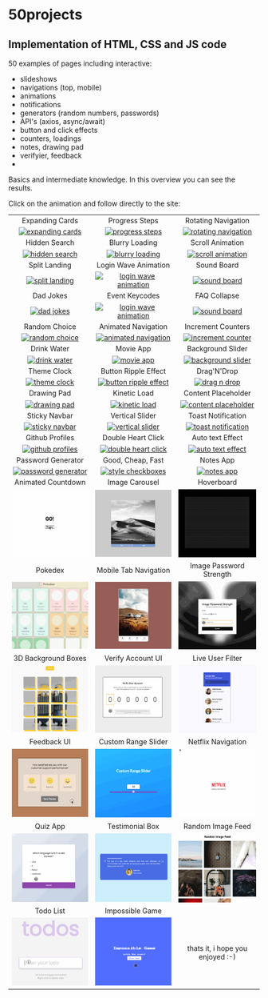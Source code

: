 # 50projects

## Implementation of HTML, CSS and JS code

50 examples of pages including interactive:

- slideshows
- navigations (top, mobile)
- animations
- notifications
- generators (random numbers, passwords)
- API's (axios, async/await)
- button and click effects
- counters, loadings
- notes, drawing pad
- verifyier, feedback
-

Basics and intermediate knowledge. In this overview you can see the results.

Click on the animation and follow directly to the site:

|                                                                                                                           |                                                                                                                                       |                                                                                                                                     |
| :-----------------------------------------------------------------------------------------------------------------------: | :-----------------------------------------------------------------------------------------------------------------------------------: | :---------------------------------------------------------------------------------------------------------------------------------: |
|                                                      Expanding Cards                                                      |                                                            Progress Steps                                                             |                                                         Rotating Navigation                                                         |
|    [![expanding cards](images/01.gif)](https://krisbaranski.github.io/50projects/course/01.expanding_cards/index.html)    |           [![progress steps](images/02.gif)](https://krisbaranski.github.io/50projects/course/02.progress_steps/index.html)           |     [![rotating navigation](images/03.gif)](https://krisbaranski.github.io/50projects/course/03.rotating_navigation/index.html)     |
|                                                       Hidden Search                                                       |                                                            Blurry Loading                                                             |                                                          Scroll Animation                                                           |
|      [![hidden search](images/04.gif)](https://krisbaranski.github.io/50projects/course/04.hidden_search/index.html)      |           [![blurry loading](images/05.gif)](https://krisbaranski.github.io/50projects/course/05.blurry_loading/index.html)           |        [![scroll animation](images/06.gif)](https://krisbaranski.github.io/50projects/course/06.scroll_animation/index.html)        |
|                                                       Split Landing                                                       |                                                         Login Wave Animation                                                          |                                                             Sound Board                                                             |
|      [![split landing](images/07.gif)](https://krisbaranski.github.io/50projects/course/07.split_landing/index.html)      |     [![login wave animation](images/08.gif)](https://krisbaranski.github.io/50projects/course/08.login_wave_animation/index.html)     |             [![sound board](images/09.png)](https://krisbaranski.github.io/50projects/course/09.sound_board/index.html)             |
|                                                         Dad Jokes                                                         |                                                            Event Keycodes                                                             |                                                            FAQ Collapse                                                             |
|          [![dad jokes](images/10.png)](https://krisbaranski.github.io/50projects/course/10.dad_jokes/index.html)          |        [![login wave animation](images/11.png)](https://krisbaranski.github.io/50projects/course/11.event_keycodes/index.html)        |            [![sound board](images/12.gif)](https://krisbaranski.github.io/50projects/course/12.faq_collapse/index.html)             |
|                                                       Random Choice                                                       |                                                          Animated Navigation                                                          |                                                         Increment Counters                                                          |
|      [![random choice](images/13.gif)](https://krisbaranski.github.io/50projects/course/13.random_choice/index.html)      |      [![animated navigation](images/14.gif)](https://krisbaranski.github.io/50projects/course/14.animated_navigation/index.html)      |      [![increment counter](images/15.gif)](https://krisbaranski.github.io/50projects/course/15.increment_counters/index.html)       |
|                                                        Drink Water                                                        |                                                               Movie App                                                               |                                                          Background Slider                                                          |
|        [![drink water](images/16.gif)](https://krisbaranski.github.io/50projects/course/16.drink_water/index.html)        |                [![movie app](images/17.gif)](https://krisbaranski.github.io/50projects/course/17.movie_app/index.html)                |       [![background slider](images/18.gif)](https://krisbaranski.github.io/50projects/course/18.background_slider/index.html)       |
|                                                        Theme Clock                                                        |                                                         Button Ripple Effect                                                          |                                                             Drag'N'Drop                                                             |
|        [![theme clock](images/19.gif)](https://krisbaranski.github.io/50projects/course/19.theme_clock/index.html)        |     [![button ripple effect](images/20.gif)](https://krisbaranski.github.io/50projects/course/20.button_ripple_effect/index.html)     |             [![drag n drop](images/21.gif)](https://krisbaranski.github.io/50projects/course/21.drag_n_drop/index.html)             |
|                                                        Drawing Pad                                                        |                                                             Kinetic Load                                                              |                                                         Content Placeholder                                                         |
|        [![drawing pad](images/22.gif)](https://krisbaranski.github.io/50projects/course/22.drawing_pad/index.html)        |             [![kinetic load](images/23.gif)](https://krisbaranski.github.io/50projects/course/23.kinetic_load/index.html)             |     [![content placeholder](images/24.gif)](https://krisbaranski.github.io/50projects/course/24.content_placeholder/index.html)     |
|                                                       Sticky Navbar                                                       |                                                            Vertical Slider                                                            |                                                         Toast Notification                                                          |
|      [![sticky navbar](images/25.gif)](https://krisbaranski.github.io/50projects/course/25.sticky_navbar/index.html)      |          [![vertical slider](images/26.gif)](https://krisbaranski.github.io/50projects/course/26.vertical_slider/index.html)          |      [![toast notification](images/27.gif)](https://krisbaranski.github.io/50projects/course/27.toast_notification/index.html)      |
|                                                      Github Profiles                                                      |                                                          Double Heart Click                                                           |                                                          Auto text Effect                                                           |
|    [![github profiles](images/28.gif)](https://krisbaranski.github.io/50projects/course/28.github_profiles/index.html)    |       [![double heart click](images/29.gif)](https://krisbaranski.github.io/50projects/course/29.double_heart_click/index.html)       |        [![auto text effect](images/30.gif)](https://krisbaranski.github.io/50projects/course/30.auto_text_effect/index.html)        |
|                                                    Password Generator                                                     |                                                           Good, Cheap, Fast                                                           |                                                              Notes App                                                              |
| [![password generator](images/31.gif)](https://krisbaranski.github.io/50projects/course/31.password_generator/index.html) |         [![style checkboxes](images/32.gif)](https://krisbaranski.github.io/50projects/course/32.style_checkboxes/index.html)         |               [![notes app](images/33.gif)](https://krisbaranski.github.io/50projects/course/33.notes_app/index.html)               |
|                                                    Animated Countdown                                                     |                                                            Image Carousel                                                             |                                                             Hoverboard                                                              |
| [![animated countdown](images/34.gif)](https://krisbaranski.github.io/50projects/course/34.animated_countdown/index.html) |           [![image carousel](images/35.gif)](https://krisbaranski.github.io/50projects/course/35.image_carousel/index.html)           |              [![hoverboard](images/36.gif)](https://krisbaranski.github.io/50projects/course/36.hoverboard/index.html)              |
|                                                          Pokedex                                                          |                                                         Mobile Tab Navigation                                                         |                                                       Image Password Strength                                                       |
|            [![pokedex](images/37.gif)](https://krisbaranski.github.io/50projects/course/37.pokedex/index.html)            |           [![mobile tab nav](images/38.gif)](https://krisbaranski.github.io/50projects/course/38.mobile_tab_nav/index.html)           | [![image password strength](images/39.gif)](https://krisbaranski.github.io/50projects/course/39.image_password_strength/index.html) |
|                                                    3D Background Boxes                                                    |                                                           Verify Account UI                                                           |                                                          Live User Filter                                                           |
|     [![3d background boxes](images/40.gif)](https://krisbaranski.github.io/50projects/course/40.3d_boxes/index.html)      |        [![verify account ui](images/41.gif)](https://krisbaranski.github.io/50projects/course/41.verify_account_ui/index.html)        |        [![live user filter](images/42.gif)](https://krisbaranski.github.io/50projects/course/42.live_user_filter/index.html)        |
|                                                        Feedback UI                                                        |                                                          Custom Range Slider                                                          |                                                         Netflix Navigation                                                          |
|        [![feedback ui](images/43.gif)](https://krisbaranski.github.io/50projects/course/43.feedback_ui/index.html)        |      [![custom range slider](images/44.gif)](https://krisbaranski.github.io/50projects/course/44.custom_range_slider/index.html)      |      [![netflix navigation](images/45.gif)](https://krisbaranski.github.io/50projects/course/45.netflix_navigation/index.html)      |
|                                                         Quiz App                                                          |                                                            Testimonial Box                                                            |                                                          Random Image Feed                                                          |
|           [![quiz app](images/46.gif)](https://krisbaranski.github.io/50projects/course/46.quiz_app/index.html)           | [![testimonial box switcher](images/47.gif)](https://krisbaranski.github.io/50projects/course/47.testimonial_box_switcher/index.html) |       [![random image feed](images/48.gif)](https://krisbaranski.github.io/50projects/course/48.random_image_feed/index.html)       |
|                                                         Todo List                                                         |                                                            Impossible Game                                                            |
|          [![todo list](images/49.gif)](https://krisbaranski.github.io/50projects/course/49.todo_list/index.html)          |          [![impossible game](images/50.gif)](https://krisbaranski.github.io/50projects/course/50.impossible_game/index.html)          |                                                  thats it, i hope you enjoyed :-)                                                   |
